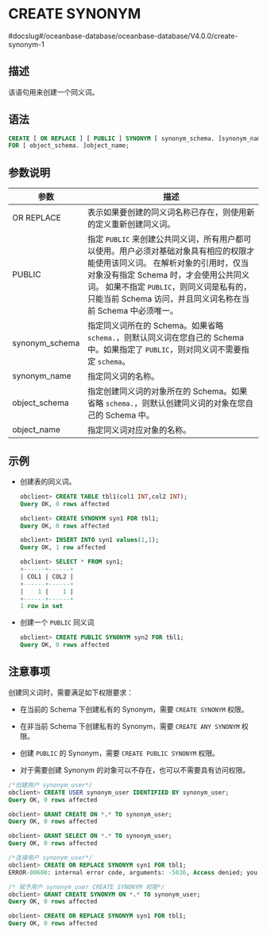 CREATE SYNONYM 
===================================
#docslug#/oceanbase-database/oceanbase-database/V4.0.0/create-synonym-1


描述 
-----------

该语句用来创建一个同义词。

语法 
-----------

```sql
CREATE [ OR REPLACE ] [ PUBLIC ] SYNONYM [ synonym_schema. ]synonym_name
FOR [ object_schema. ]object_name;
```



参数说明 
-------------



|       参数       |                                                                                               描述                                                                                                |
|----------------|-------------------------------------------------------------------------------------------------------------------------------------------------------------------------------------------------|
| OR REPLACE     | 表示如果要创建的同义词名称已存在，则使用新的定义重新创建同义词。                                                                                                                                                                |
| PUBLIC         | 指定 `PUBLIC` 来创建公共同义词，所有用户都可以使用。用户必须对基础对象具有相应的权限才能使用该同义词。 在解析对象的引用时，仅当对象没有指定 Schema 时，才会使用公共同义词。 如果不指定 `PUBLIC`，则同义词是私有的，只能当前 Schema 访问，并且同义词名称在当前 Schema 中必须唯一。 |
| synonym_schema | 指定同义词所在的 Schema。如果省略 `schema.`，则默认同义词在您自己的 Schema 中。如果指定了 `PUBLIC`，则对同义词不需要指定 `schema`。                                                                                                         |
| synonym_name   | 指定同义词的名称。                                                                                                                                                                                       |
| object_schema  | 指定创建同义词的对象所在的 Schema。如果省略 `schema.`，则默认创建同义词的对象在您自己的 Schema 中。                                                                                                                                  |
| object_name    | 指定同义词对应对象的名称。                                                                                                                                                                                   |



示例 
-----------

* 创建表的同义词。

  ```sql
  obclient> CREATE TABLE tbl1(col1 INT,col2 INT);
  Query OK, 0 rows affected
  
  obclient> CREATE SYNONYM syn1 FOR tbl1;
  Query OK, 0 rows affected
  
  obclient> INSERT INTO syn1 values(1,1);
  Query OK, 1 row affected
  
  obclient> SELECT * FROM syn1;
  +------+------+
  | COL1 | COL2 |
  +------+------+
  |    1 |    1 |
  +------+------+
  1 row in set
  ```

  




<!-- -->

* 创建一个 `PUBLIC` 同义词

  ```sql
  obclient> CREATE PUBLIC SYNONYM syn2 FOR tbl1;
  Query OK, 0 rows affected
  ```

  




注意事项 
-------------

创建同义词时，需要满足如下权限要求：

* 在当前的 Schema 下创建私有的 Synonym，需要 `CREATE SYNONYM` 权限。

  

* 在非当前 Schema 下创建私有的 Synonym，需要 `CREATE ANY SYNONYM` 权限。

  

* 创建 `PUBLIC` 的 Synonym，需要 `CREATE PUBLIC SYNONYM` 权限。

  

* 对于需要创建 Synonym 的对象可以不存在，也可以不需要具有访问权限。

  




```sql
/*创建用户 synonym_user*/
obclient> CREATE USER synonym_user IDENTIFIED BY synonym_user;
Query OK, 0 rows affected

obclient> GRANT CREATE ON *.* TO synonym_user;
Query OK, 0 rows affected

obclient> GRANT SELECT ON *.* TO synonym_user;
Query OK, 0 rows affected

/*连接用户 synonym_user*/
obclient> CREATE OR REPLACE SYNONYM syn1 FOR tbl1;
ERROR-00600: internal error code, arguments: -5036, Access denied; you need (at least one of) the CREATE SYNONYM privilege(s) for this operation

/* 赋予用户 synonym_user CREATE SYNONYM 权限*/
obclient> GRANT CREATE SYNONYM ON *.* TO synonym_user;
Query OK, 0 rows affected

obclient> CREATE OR REPLACE SYNONYM syn1 FOR tbl1;
Query OK, 0 rows affected
```



